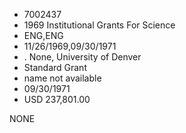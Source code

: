 * 7002437
* 1969 Institutional Grants For Science
* ENG,ENG
* 11/26/1969,09/30/1971
*  . None, University of Denver
* Standard Grant
*   name not available
* 09/30/1971
* USD 237,801.00

NONE